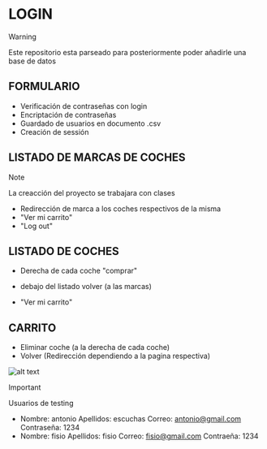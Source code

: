 # LOGIN

> [!WARNING]
> Este repositorio esta parseado para posteriormente poder añadirle una base de datos

## FORMULARIO

- Verificación de contraseñas con login
- Encriptación de contraseñas
- Guardado de usuarios en documento .csv
- Creación de sessión

## LISTADO DE MARCAS DE COCHES

> [!NOTE]
> La creacción del proyecto se trabajara con clases

- Redirección de marca a los coches respectivos de la misma
- "Ver mi carrito"
- "Log out"
  
## LISTADO DE **COCHES**

- Derecha de cada coche "comprar"

- debajo del listado volver (a las marcas)

- "Ver mi carrito"

## CARRITO

- Eliminar coche (a la derecha de cada coche)
- Volver (Redirección dependiendo a la pagina respectiva)

![alt text](https://cdn.discordapp.com/attachments/1137333484919193653/1294218037834027048/code-snapshot5.png?ex=670a35f9&is=6708e479&hm=b1e74239aa9c5522eb35ca793871bdc7dc1959988ba73cc47fc70a3ff79fe2d2&)

> [!IMPORTANT]
> Usuarios de testing
> - Nombre: antonio Apellidos: escuchas Correo: antonio@gmail.com Contraseña: 1234
> - Nombre: fisio Apellidos: fisio Correo: fisio@gmail.com Contraeña: 1234

